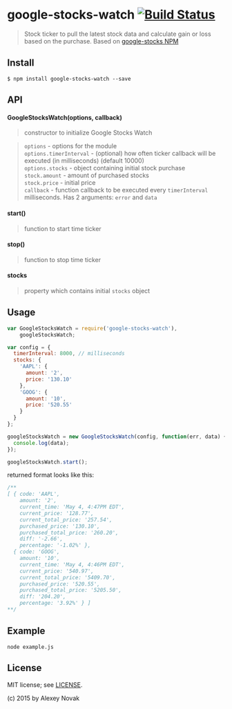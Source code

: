 # google-stocks-watch [![Build Status](https://travis-ci.org/anvk/google-stocks-watch.svg?branch=master)](https://travis-ci.org/anvk/google-stocks-watch)

> Stock ticker to pull the latest stock data and calculate gain or loss based on the purchase. Based on [google-stocks NPM](https://github.com/anvk/google-stocks)


## Install

```
$ npm install google-stocks-watch --save
```

## API

#### GoogleStocksWatch(options, callback)

> constructor to initialize Google Stocks Watch

> `options` - options for the module  
> `options.timerInterval` - (optional) how often ticker callback will be executed (in milliseconds) (default 10000)  
> `options.stocks` - object containing initial stock purchase  
> `stock.amount` - amount of purchased stocks  
> `stock.price` - initial price  
> `callback` - function callback to be executed every `timerInterval` milliseconds. Has 2 arguments: `error` and `data`  


#### start()

> function to start time ticker

#### stop()

> function to stop time ticker

#### stocks

> property which contains initial `stocks` object

## Usage

```js
var GoogleStocksWatch = require('google-stocks-watch'),
    googleStocksWatch;

var config = {
  timerInterval: 8000, // milliseconds
  stocks: {
    'AAPL': {
      amount: '2',
      price: '130.10'
    },
    'GOOG': {
      amount: '10',
      price: '520.55'
    }
  }
};

googleStocksWatch = new GoogleStocksWatch(config, function(err, data) {
  console.log(data);
});

googleStocksWatch.start();
```

returned format looks like this:

```js
/**
[ { code: 'AAPL',
    amount: '2',
    current_time: 'May 4, 4:47PM EDT',
    current_price: '128.77',
    current_total_price: '257.54',
    purchased_price: '130.10',
    purchased_total_price: '260.20',
    diff: '-2.66',
    percentage: '-1.02%' },
  { code: 'GOOG',
    amount: '10',
    current_time: 'May 4, 4:46PM EDT',
    current_price: '540.97',
    current_total_price: '5409.70',
    purchased_price: '520.55',
    purchased_total_price: '5205.50',
    diff: '204.20',
    percentage: '3.92%' } ]
**/
```

## Example

```
node example.js
```

## License

MIT license; see [LICENSE](./LICENSE).

(c) 2015 by Alexey Novak
